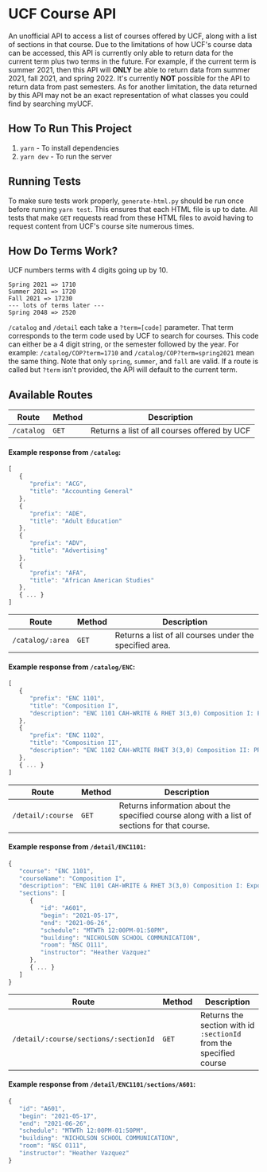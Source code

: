 # UCF Course API

An unofficial API to access a list of courses offered by UCF, along with a list of sections in that course. Due to the limitations of how UCF's course data can be accessed, this API is currently only able to return data for the current term plus two terms in the future. For example, if the current term is summer 2021, then this API will **ONLY** be able to return data from summer 2021, fall 2021, and spring 2022. It's currently **NOT** possible for the API to return data from past semesters. As for another limitation, the data returned by this API may not be an exact representation of what classes you could find by searching myUCF.

## How To Run This Project

1. `yarn` - To install dependencies
2. `yarn dev` - To run the server

## Running Tests

To make sure tests work properly, `generate-html.py` should be run once before running `yarn test`. This ensures that each HTML file is up to date. All tests that make `GET` requests read from these HTML files to avoid having to request content from UCF's course site numerous times.

## How Do Terms Work?

UCF numbers terms with 4 digits going up by 10.

```
Spring 2021 => 1710
Summer 2021 => 1720
Fall 2021 => 17230
--- lots of terms later ---
Spring 2048 => 2520
```

`/catalog` and `/detail` each take a `?term=[code]` parameter. That term corresponds to the term code used by UCF to search for courses. This code can either be a 4 digit string, or the semester followed by the year. For example: `/catalog/COP?term=1710` and `/catalog/COP?term=spring2021` mean the same thing. Note that only `spring`, `summer`, and `fall` are valid. If a route is called but `?term` isn't provided, the API will default to the current term.

## Available Routes

| Route      | Method | Description                                  |
| ---------- | ------ | -------------------------------------------- |
| `/catalog` | `GET`  | Returns a list of all courses offered by UCF |

#### Example response from `/catalog`:

```js
[
   {
      "prefix": "ACG",
      "title": "Accounting General"
   },
   {
      "prefix": "ADE",
      "title": "Adult Education"
   },
   {
      "prefix": "ADV",
      "title": "Advertising"
   },
   {
      "prefix": "AFA",
      "title": "African American Studies"
   },
   { ... }
]
```

| Route            | Method | Description                                             |
| ---------------- | ------ | ------------------------------------------------------- |
| `/catalog/:area` | `GET`  | Returns a list of all courses under the specified area. |

#### Example response from `/catalog/ENC`:

```js
[
   {
      "prefix": "ENC 1101",
      "title": "Composition I",
      "description": "ENC 1101 CAH-WRITE & RHET 3(3,0) Composition I: Expository writing with emphasis on effective communication and critical thinking. Emphasizing the writing process writing topics are based on selected readings and on student experiences. The NC grading policy applies to this course. Fall, Spring."
   },
   {
      "prefix": "ENC 1102",
      "title": "Composition II",
      "description": "ENC 1102 CAH-WRITE RHET 3(3,0) Composition II: PR: ENC 1101 with a grade of C- or better. Focus on extensive research in analytical and argumentative writing based on a variety of readings from the humanities. Emphasis on developing critical thinking and diversity of perspective. The NC grading policy applies to this course. Fall, Spring."
   },
   { ... }
]
```

| Route             | Method | Description                                                                                   |
| ----------------- | ------ | --------------------------------------------------------------------------------------------- |
| `/detail/:course` | `GET`  | Returns information about the specified course along with a list of sections for that course. |

#### Example response from `/detail/ENC1101`:

```js
{
   "course": "ENC 1101",
   "courseName": "Composition I",
   "description": "ENC 1101 CAH-WRITE & RHET 3(3,0) Composition I: Expository writing with emphasis on effective communication and critical thinking. Emphasizing the writing process writing topics are based on selected readings and on student experiences. The NC grading policy applies to this course. Fall, Spring.",
   "sections": [
      {
         "id": "A601",
         "begin": "2021-05-17",
         "end": "2021-06-26",
         "schedule": "MTWTh 12:00PM-01:50PM",
         "building": "NICHOLSON SCHOOL COMMUNICATION",
         "room": "NSC O111",
         "instructor": "Heather Vazquez"
      },
      { ... }
   ]
}
```

| Route                                 | Method | Description                                                        |
| ------------------------------------- | ------ | ------------------------------------------------------------------ |
| `/detail/:course/sections/:sectionId` | `GET`  | Returns the section with id `:sectionId` from the specified course |

#### Example response from `/detail/ENC1101/sections/A601`:

```js
{
   "id": "A601",
   "begin": "2021-05-17",
   "end": "2021-06-26",
   "schedule": "MTWTh 12:00PM-01:50PM",
   "building": "NICHOLSON SCHOOL COMMUNICATION",
   "room": "NSC O111",
   "instructor": "Heather Vazquez"
}
```
